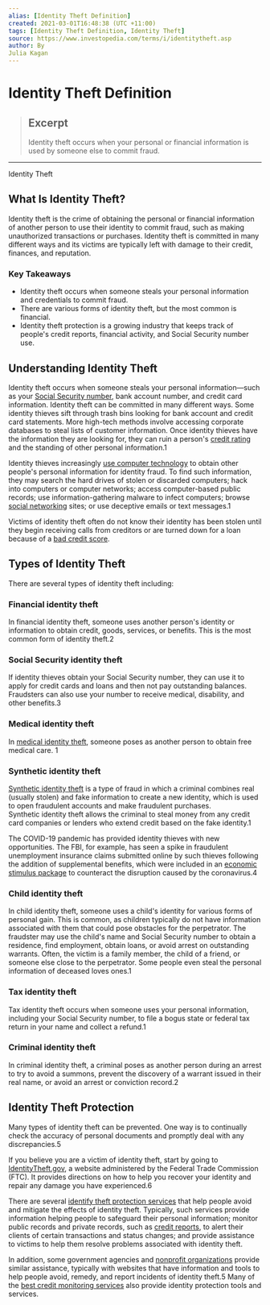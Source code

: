 ```yaml
---
alias: [Identity Theft Definition]
created: 2021-03-01T16:48:38 (UTC +11:00)
tags: [Identity Theft Definition, Identity Theft]
source: https://www.investopedia.com/terms/i/identitytheft.asp
author: By
Julia Kagan
---
```


# Identity Theft Definition

> ## Excerpt
> Identity theft occurs when your personal or financial information is used by someone else to commit fraud.

---

Identity Theft
## What Is Identity Theft?

Identity theft is the crime of obtaining the personal or financial information of another person to use their identity to commit fraud, such as making unauthorized transactions or purchases. Identity theft is committed in many different ways and its victims are typically left with damage to their credit, finances, and reputation.

### Key Takeaways

-   Identity theft occurs when someone steals your personal information and credentials to commit fraud.
-   There are various forms of identity theft, but the most common is financial.
-   Identity theft protection is a growing industry that keeps track of people's credit reports, financial activity, and Social Security number use.

## Understanding Identity Theft

Identity theft occurs when someone steals your personal information—such as your [Social Security number](https://www.investopedia.com/terms/s/ssn.asp), bank account number, and credit card information. Identity theft can be committed in many different ways. Some identity thieves sift through trash bins looking for bank account and credit card statements. More high-tech methods involve accessing corporate databases to steal lists of customer information. Once identity thieves have the information they are looking for, they can ruin a person's [credit rating](https://www.investopedia.com/terms/c/creditrating.asp) and the standing of other personal information.1

Identity thieves increasingly [use computer technology](https://www.investopedia.com/news/was-i-hacked-find-out-if-equifax-breach-affects-you/) to obtain other people's personal information for identity fraud. To find such information, they may search the hard drives of stolen or discarded computers; hack into computers or computer networks; access computer-based public records; use information-gathering malware to infect computers; browse [social networking](https://www.investopedia.com/terms/s/social-networking.asp) sites; or use deceptive emails or text messages.1

Victims of identity theft often do not know their identity has been stolen until they begin receiving calls from creditors or are turned down for a loan because of a [bad credit score](https://www.investopedia.com/articles/personal-finance/012215/how-bad-my-credit-score.asp).

## Types of Identity Theft

There are several types of identity theft including:

### Financial identity theft

In financial identity theft, someone uses another person's identity or information to obtain credit, goods, services, or benefits. This is the most common form of identity theft.2

### Social Security identity theft

If identity thieves obtain your Social Security number, they can use it to apply for credit cards and loans and then not pay outstanding balances. Fraudsters can also use your number to receive medical, disability, and other benefits.3

### Medical identity theft

In [medical identity theft](https://www.investopedia.com/terms/m/medical-identity-theft.asp), someone poses as another person to obtain free medical care. 1

### Synthetic identity theft

[Synthetic identity theft](https://www.investopedia.com/terms/s/synthetic-identity-theft.asp) is a type of fraud in which a criminal combines real (usually stolen) and fake information to create a new identity, which is used to open fraudulent accounts and make fraudulent purchases. Synthetic identity theft allows the criminal to steal money from any credit card companies or lenders who extend credit based on the fake identity.1

The COVID-19 pandemic has provided identity thieves with new opportunities. The FBI, for example, has seen a spike in fraudulent unemployment insurance claims submitted online by such thieves following the addition of supplemental benefits, which were included in an [economic stimulus package](https://www.investopedia.com/coronavirus-aid-relief-and-economic-security-cares-act-4800707) to counteract the disruption caused by the coronavirus.4

### Child identity theft

In child identity theft, someone uses a child's identity for various forms of personal gain. This is common, as children typically do not have information associated with them that could pose obstacles for the perpetrator. The fraudster may use the child's name and Social Security number to obtain a residence, find employment, obtain loans, or avoid arrest on outstanding warrants. Often, the victim is a family member, the child of a friend, or someone else close to the perpetrator. Some people even steal the personal information of deceased loves ones.1

### Tax identity theft

Tax identity theft occurs when someone uses your personal information, including your Social Security number, to file a bogus state or federal tax return in your name and collect a refund.1

### Criminal identity theft

In criminal identity theft, a criminal poses as another person during an arrest to try to avoid a summons, prevent the discovery of a warrant issued in their real name, or avoid an arrest or conviction record.2

## Identity Theft Protection

Many types of identity theft can be prevented. One way is to continually check the accuracy of personal documents and promptly deal with any discrepancies.5

If you believe you are a victim of identity theft, start by going to [IdentityTheft.gov](https://www.identitytheft.gov/), a website administered by the Federal Trade Commission (FTC). It provides directions on how to help you recover your identity and repair any damage you have experienced.6

There are several [identify theft protection services](https://www.investopedia.com/best-identity-theft-protection-services-5025069) that help people avoid and mitigate the effects of identity theft. Typically, such services provide information helping people to safeguard their personal information; monitor public records and private records, such as [credit reports](https://www.investopedia.com/terms/c/creditreport.asp), to alert their clients of certain transactions and status changes; and provide assistance to victims to help them resolve problems associated with identity theft.

In addition, some government agencies and [nonprofit organizations](https://www.investopedia.com/terms/n/non-profitorganization.asp) provide similar assistance, typically with websites that have information and tools to help people avoid, remedy, and report incidents of identity theft.5 Many of the [best credit monitoring services](https://www.investopedia.com/best-credit-monitoring-services-4846982) also provide identity protection tools and services.
